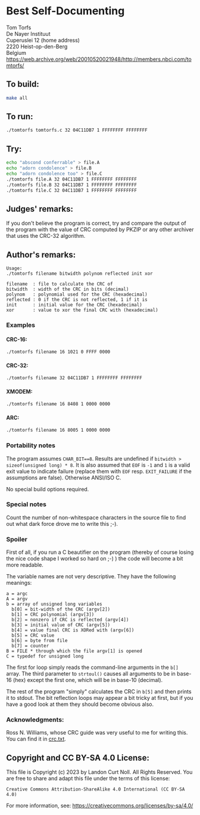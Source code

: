 # Best Self-Documenting

Tom Torfs\
De Nayer Instituut\
Cuperuslei 12          (home address)\
2220 Heist-op-den-Berg\
Belgium\
<https://web.archive.org/web/20010520021948/http://members.nbci.com/tomtorfs/>

## To build:

```sh
make all
```

## To run:

```sh
./tomtorfs tomtorfs.c 32 04C11DB7 1 FFFFFFFF FFFFFFFF
```

## Try:

```sh
echo "abscond conferrable" > file.A
echo "adorn condolence" > file.B
echo "adorn condolence too" > file.C
./tomtorfs file.A 32 04C11DB7 1 FFFFFFFF FFFFFFFF
./tomtorfs file.B 32 04C11DB7 1 FFFFFFFF FFFFFFFF
./tomtorfs file.C 32 04C11DB7 1 FFFFFFFF FFFFFFFF
```

## Judges' remarks:

If you don't believe the program is correct, try and compare the output
of the program with the value of CRC computed by PKZIP or any other
archiver that uses the CRC-32 algorithm.

## Author's remarks:

```
Usage:
./tomtorfs filename bitwidth polynom reflected init xor

filename  : file to calculate the CRC of
bitwidth  : width of the CRC in bits (decimal)
polynom   : polynomial used for the CRC (hexadecimal)
reflected : 0 if the CRC is not reflected, 1 if it is
init      : initial value for the CRC (hexadecimal)
xor       : value to xor the final CRC with (hexadecimal)
```

### Examples

#### CRC-16:

```sh
./tomtorfs filename 16 1021 0 FFFF 0000
```

#### CRC-32:


```sh
./tomtorfs filename 32 04C11DB7 1 FFFFFFFF FFFFFFFF
```

#### XMODEM:

```sh
./tomtorfs filename 16 8408 1 0000 0000

```

#### ARC:

```sh
./tomtorfs filename 16 8005 1 0000 0000
```

### Portability notes

The program assumes `CHAR_BIT==8`. Results are undefined if `bitwidth >
sizeof(unsigned long) * 8`. It is also assumed that `EOF` is `-1` and `1` is a
valid exit value to indicate failure (replace them with `EOF` resp.
`EXIT_FAILURE` if the assumptions are false). Otherwise ANSI/ISO C.

No special build options required.

### Special notes

Count the number of non-whitespace characters in the source
file to find out what dark force drove me to write this ;-).

### Spoiler

First of all, if you run a C beautifier on the program (thereby of course losing
the nice code shape I worked so hard on ;-) ) the code will become a bit more
readable.

The variable names are not very descriptive. They have the
following meanings:

```
a = argc
A = argv
b = array of unsigned long variables
  b[0] = bit-width of the CRC (argv[2])
  b[1] = CRC polynomial (argv[3])
  b[2] = nonzero if CRC is reflected (argv[4])
  b[3] = initial value of CRC (argv[5])
  b[4] = value final CRC is XORed with (argv[6])
  b[5] = CRC value
  b[6] = byte from file
  b[7] = counter
B = FILE * through which the file argv[1] is opened
C = typedef for unsigned long
```

The first for loop simply reads the command-line arguments
in the `b[]` array. The third parameter to `strtoul()` causes
all arguments to be in base-16 (hex) except the first one,
which will be in base-10 (decimal).

The rest of the program "simply" calculates the CRC in `b[5]`
and then prints it to stdout. The bit reflection loops may
appear a bit tricky at first, but if you have a good look
at them they should become obvious also.

###  Acknowledgments:

Ross N. Williams, whose CRC guide was very useful to me
for writing this. You can find it in [crc.txt](crc.txt).

## Copyright and CC BY-SA 4.0 License:

This file is Copyright (c) 2023 by Landon Curt Noll.  All Rights Reserved.
You are free to share and adapt this file under the terms of this license:

    Creative Commons Attribution-ShareAlike 4.0 International (CC BY-SA 4.0)

For more information, see: https://creativecommons.org/licenses/by-sa/4.0/

